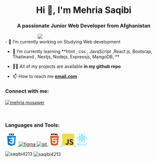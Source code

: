 <h1 align="center">Hi 👋, I'm Mehria Saqibi</h1>
<h3 align="center">A passionate Junior Web Developer from Afghanistan</h3>
<picture> <img align="right" src="https://mir-s3-cdn-cf.behance.net/project_modules/disp/601014116770475.6068beff4640a.gif" width = 400px></picture>
 <p align="left">
<br>
- 🔭 I’m currently working on Studying Web development

- 🌱 I’m currently learning **html , css , JavaScript ,React js, Bootsrap, Thailwand , Nextjs, Nodejs, Expressjs, MangoDB, **

- 👨‍💻 All of my projects are available **in my github repo**

- 📫 How to reach me **[email.com](mosawermh@gmail.com)**

<p align="center">
  
<h3 align="left">Connect with me:</h3>
<p align="left">
<a href="https://fb.com/mehria mosawer" target="blank"><img align="center" src="https://raw.githubusercontent.com/rahuldkjain/github-profile-readme-generator/master/src/images/icons/Social/facebook.svg" alt="mehria mosawer" height="30" width="40" /></a>
</p>

<br>

<h3 align="left">Languages and Tools:</h3>
<p align="left"> <a href="https://www.w3schools.com/css/" target="_blank" rel="noreferrer"> <img src="https://raw.githubusercontent.com/devicons/devicon/master/icons/css3/css3-original-wordmark.svg" alt="css3" width="40" height="40"/> </a> <a href="https://www.figma.com/" target="_blank" rel="noreferrer"> <img src="https://www.vectorlogo.zone/logos/figma/figma-icon.svg" alt="figma" width="40" height="40"/> </a> <a href="https://git-scm.com/" target="_blank" rel="noreferrer"> <img src="https://www.vectorlogo.zone/logos/git-scm/git-scm-icon.svg" alt="git" width="40" height="40"/> </a> <a href="https://www.w3.org/html/" target="_blank" rel="noreferrer"> <img src="https://raw.githubusercontent.com/devicons/devicon/master/icons/html5/html5-original-wordmark.svg" alt="html5" width="40" height="40"/> </a> <a href="https://developer.mozilla.org/en-US/docs/Web/JavaScript" target="_blank" rel="noreferrer"> <img src="https://raw.githubusercontent.com/devicons/devicon/master/icons/javascript/javascript-original.svg" alt="javascript" width="40" height="40"/> </a> <a href="https://reactjs.org/" target="_blank" rel="noreferrer"> <img src="https://raw.githubusercontent.com/devicons/devicon/master/icons/react/react-original-wordmark.svg" alt="react" width="40" height="40"/> </a> </p>

<p><img align="left" src="https://github-readme-stats.vercel.app/api/top-langs?username=saqibi4213&show_icons=true&locale=en&layout=compact" alt="saqibi4213" /></p>

<p>&nbsp;<img align="center" src="https://github-readme-stats.vercel.app/api?username=saqibi4213&show_icons=true&locale=en" alt="saqibi4213" /></p>
